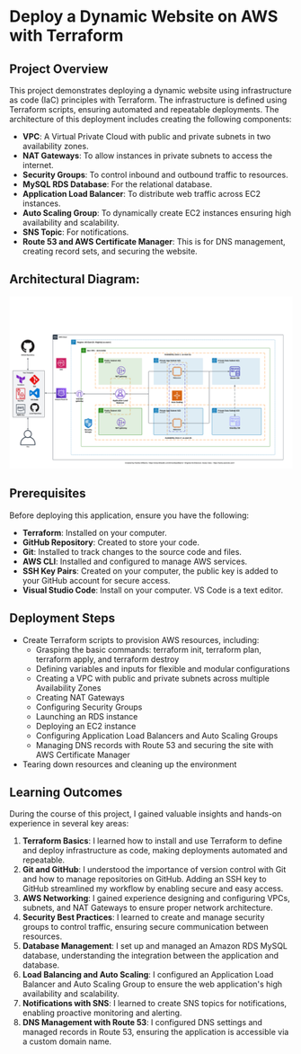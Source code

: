 # Deploy a Dynamic Website on AWS with Terraform

## Project Overview

This project demonstrates deploying a dynamic website using infrastructure as code (IaC) principles with Terraform. The infrastructure is defined using Terraform scripts, ensuring automated and repeatable deployments. The architecture of this deployment includes creating the following components:

- **VPC**: A Virtual Private Cloud with public and private subnets in two availability zones.
- **NAT Gateways**: To allow instances in private subnets to access the internet.
- **Security Groups**: To control inbound and outbound traffic to resources.
- **MySQL RDS Database**: For the relational database.
- **Application Load Balancer**: To distribute web traffic across EC2 instances.
- **Auto Scaling Group**: To dynamically create EC2 instances ensuring high availability and scalability.
- **SNS Topic**: For notifications.
- **Route 53 and AWS Certificate Manager**: This is for DNS management, creating record sets, and securing the website.

## Architectural Diagram:
![Alt text](Deploy_Dynamic_Ecommerce_Website_on_AWS_with_Terraform.png)

## Prerequisites
Before deploying this application, ensure you have the following:

- **Terraform**: Installed on your computer.
- **GitHub Repository**: Created to store your code.
- **Git**: Installed to track changes to the source code and files.
- **AWS CLI**: Installed and configured to manage AWS services.
- **SSH Key Pairs**: Created on your computer, the public key is added to your GitHub account for secure access.
- **Visual Studio Code**: Install on your computer. VS Code is a text editor.

## Deployment Steps
- Create Terraform scripts to provision AWS resources, including:
  - Grasping the basic commands: terraform init, terraform plan, terraform apply, and terraform destroy
  - Defining variables and inputs for flexible and modular configurations
  - Creating a VPC with public and private subnets across multiple Availability Zones
  - Creating NAT Gateways
  - Configuring Security Groups
  - Launching an RDS instance
  - Deploying an EC2 instance
  - Configuring Application Load Balancers and Auto Scaling Groups
  - Managing DNS records with Route 53 and securing the site with AWS Certificate Manager
- Tearing down resources and cleaning up the environment
  

## Learning Outcomes

During the course of this project, I gained valuable insights and hands-on experience in several key areas:

1. **Terraform Basics**: I learned how to install and use Terraform to define and deploy infrastructure as code, making deployments automated and repeatable.
2. **Git and GitHub**: I understood the importance of version control with Git and how to manage repositories on GitHub. Adding an SSH key to GitHub streamlined my workflow by enabling secure and easy access.
3. **AWS Networking**: I gained experience designing and configuring VPCs, subnets, and NAT Gateways to ensure proper network architecture.
4. **Security Best Practices**: I learned to create and manage security groups to control traffic, ensuring secure communication between resources.
5. **Database Management**: I set up and managed an Amazon RDS MySQL database, understanding the integration between the application and database.
6. **Load Balancing and Auto Scaling**: I configured an Application Load Balancer and Auto Scaling Group to ensure the web application's high availability and scalability.
7. **Notifications with SNS**: I learned to create SNS topics for notifications, enabling proactive monitoring and alerting.
8. **DNS Management with Route 53**: I configured DNS settings and managed records in Route 53, ensuring the application is accessible via a custom domain name.

